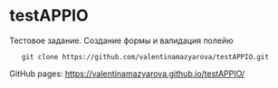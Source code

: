 # testAPPIO
Тестовое задание. Создание формы и валидация полейю
```
   git clone https://github.com/valentinamazyarova/testAPPIO.git
```
GitHub pages: https://valentinamazyarova.github.io/testAPPIO/
